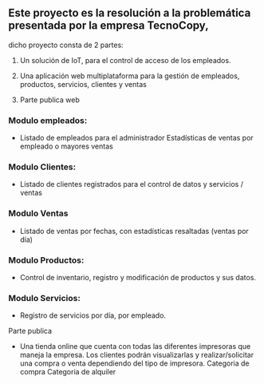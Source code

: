 ## Este proyecto es la resolución a la problemática presentada por la empresa TecnoCopy,
dicho proyecto consta de 2 partes:
1. Un solución de IoT, para el control de acceso de los empleados.
2. Una aplicación web multiplataforma para la gestión de empleados, productos, servicios, clientes y ventas

3. Parte publica web


### Modulo empleados:
- Listado de empleados para el administrador
Estadísticas de ventas por empleado o mayores ventas
### Modulo Clientes:
- Listado de clientes registrados para el control de datos y servicios / ventas
### Modulo Ventas
- Listado de ventas por fechas, con estadísticas resaltadas (ventas por día)
### Modulo Productos:
- Control de inventario, registro y modificación de productos y sus datos.
### Modulo Servicios:
- Registro de servicios por día, por empleado.


Parte publica

- Una tienda online que cuenta con todas las diferentes impresoras que maneja la empresa. Los clientes podrán visualizarlas y realizar/solicitar una compra o venta dependiendo del tipo de impresora.
Categoria de compra
Categoria de alquiler


